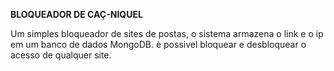 **BLOQUEADOR DE CAÇ-NIQUEL**

Um simples bloqueador de sites de postas, o sistema armazena o link e o ip em um banco de dados MongoDB.
è possivel bloquear e desbloquear o acesso de qualquer site.
